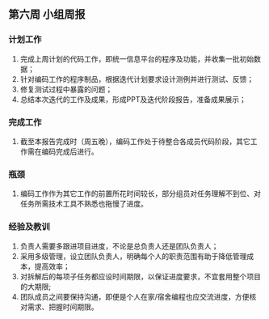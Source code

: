 ## 第六周 小组周报

### 计划工作

1. 完成上周计划的代码工作，即统一信息平台的程序及功能，并收集一批初始数据；
2. 针对编码工作的程序制品，根据迭代计划要求设计测例并进行测试、反馈；
3. 修复测试过程中暴露的问题；
4. 总结本次迭代的工作及成果，形成PPT及迭代阶段报告，准备成果展示；

### 完成工作

1. 截至本报告完成时（周五晚），编码工作处于待整合各成员代码阶段，其它工作需在编码完成后进行。

### 瓶颈

1. 编码工作作为其它工作的前置所花时间较长，部分组员对任务理解不到位、对任务所需技术工具不熟悉也拖慢了进度。

### 经验及教训

1. 负责人需要多跟进项目进度，不论是总负责人还是团队负责人；
2. 采用多级管理，设立团队负责人，明确每个人的职责范围有助于降低管理成本，提高效率；
3. 对拆解后的每项子任务都应设时间期限，以保证进度要求，不宜套用整个项目的大期限;
4. 团队成员之间要保持沟通，即便是个人在家/宿舍编程也应交流进度，方便核对需求、把握时间期限。